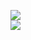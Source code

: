 [![](https://img.shields.io/badge/Made%20With-Github%20Spray-lightgrey.svg?style=for-the-badge&logo=github)](https://github.com/Annihil/github-spray#11670)  
[![](https://i.imgur.com/2DrTn0Z.gif)](https://github.com/Annihil/github-spray)